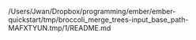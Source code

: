 /Users/Jwan/Dropbox/programming/ember/ember-quickstart/tmp/broccoli_merge_trees-input_base_path-MAFXTYUN.tmp/1/README.md